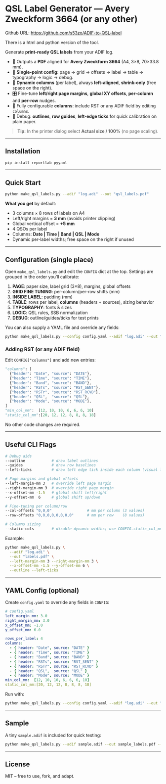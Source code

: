 # QSL Label Generator — Avery Zweckform 3664 (or any other)

Github URL: https://github.com/s53zo/ADIF-to-QSL-label

There is a html and python version of the tool.

Generate **print-ready QSL labels** from your ADIF log.

- 📄 Outputs a **PDF** aligned for **Avery Zweckform 3664** (A4, 3×8, 70×33.8 mm).
- 🧭 **Single-point config**: page → grid → offsets → label → table → typography → logic → debug.
- 🧮 **Dynamic columns** (per label), always **left-aligned**, **shrink-only** (free space on the right).
- 🎛️ Fine-tune **left/right page margins**, **global XY offsets**, **per-column** and **per-row** nudges.
- 🧱 Fully configurable **columns**: include RST or any ADIF field by editing `columns`.
- 🧪 Debug: **outlines**, **row guides**, **left-edge ticks** for quick calibration on plain paper.

> **Tip:** In the printer dialog select **Actual size / 100%** (no page scaling).

---

## Installation

```bash
pip install reportlab pyyaml
```

---

## Quick Start

```bash
python make_qsl_labels.py --adif "log.adi" --out "qsl_labels.pdf"
```

**What you get** by default:

- 3 columns × 8 rows of labels on A4
- Left/right margins = **3 mm** (avoids printer clipping)
- Global vertical offset = **+5 mm**
- 4 QSOs per label
- Columns: **Date | Time | Band | QSL | Mode**
- Dynamic per-label widths; free space on the right if unused

---

## Configuration (single place)

Open `make_qsl_labels.py` and edit the `CONFIG` dict at the top. Settings are grouped in the order you’ll calibrate:

1. **PAGE**: paper size, label grid (3×8), margins, global offsets  
2. **GRID FINE TUNING**: per-column/per-row shifts (mm)  
3. **INSIDE LABEL**: padding (mm)  
4. **TABLE**: rows per label, **columns** (headers + sources), sizing behavior  
5. **TYPOGRAPHY**: fonts & sizes  
6. **LOGIC**: QSL rules, SSB normalization  
7. **DEBUG**: outline/guides/ticks for test prints  

You can also supply a YAML file and override any fields:

```bash
python make_qsl_labels.py --config config.yaml --adif "log.adi" --out "qsl_labels.pdf"
```

### Adding RST (or any ADIF field)

Edit `CONFIG["columns"]` and add new entries:

```python
"columns": [
  {"header": "Date", "source": "DATE"},
  {"header": "Time", "source": "TIME"},
  {"header": "Band", "source": "BAND"},
  {"header": "RSTs", "source": "RST_SENT"},
  {"header": "RSTr", "source": "RST_RCVD"},
  {"header": "QSL",  "source": "QSL"},
  {"header": "Mode", "source": "MODE"},
]
"min_col_mm":  [12, 10, 10, 6, 6, 6, 10]
"static_col_mm":[20, 12, 12, 8, 8, 8, 18]
```

No other code changes are required.

---

## Useful CLI Flags

```bash
# Debug aids
--outline            # draw label outlines
--guides             # draw row baselines
--left-ticks         # draw left edge tick inside each column (visual left alignment)

# Page margins and global offsets
--left-margin-mm 3   # override left page margin
--right-margin-mm 3  # override right page margin
--x-offset-mm -1.5   # global shift left/right
--y-offset-mm  6     # global shift up/down

# Fine-tuning per column/row
--col-offsets "0,0,0"                # mm per column (3 values)
--row-offsets "0,0,0,0,0,0,0,0"      # mm per row    (8 values)

# Columns sizing
--static-cols        # disable dynamic widths; use CONFIG.static_col_mm
```

Example:

```bash
python make_qsl_labels.py \
  --adif "log.adi" \
  --out "labels.pdf" \
  --left-margin-mm 3 --right-margin-mm 3 \
  --x-offset-mm -1.5 --y-offset-mm 6 \
  --outline --left-ticks
```

---

## YAML Config (optional)

Create `config.yaml` to override any fields in `CONFIG`:

```yaml
# config.yaml
left_margin_mm: 3.0
right_margin_mm: 3.0
x_offset_mm: -1.0
y_offset_mm: 6.0

rows_per_label: 4
columns:
  - { header: "Date", source: "DATE" }
  - { header: "Time", source: "TIME" }
  - { header: "Band", source: "BAND" }
  - { header: "RSTs", source: "RST_SENT" }
  - { header: "RSTr", source: "RST_RCVD" }
  - { header: "QSL",  source: "QSL" }
  - { header: "Mode", source: "MODE" }
min_col_mm:  [12, 10, 10, 6, 6, 6, 10]
static_col_mm:[20, 12, 12, 8, 8, 8, 18]
```

Run with:

```bash
python make_qsl_labels.py --config config.yaml --adif "log.adi" --out "labels.pdf"
```

---

## Sample

A tiny `sample.adif` is included for quick testing:

```bash
python make_qsl_labels.py --adif sample.adif --out sample_labels.pdf --outline
```

---

## License

MIT – free to use, fork, and adapt.
